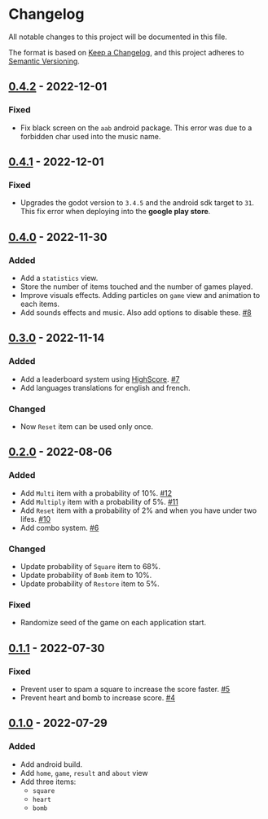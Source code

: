 # Changelog
All notable changes to this project will be documented in this file.

The format is based on [Keep a Changelog](https://keepachangelog.com/en/1.0.0/),
and this project adheres to [Semantic Versioning](https://semver.org/spec/v2.0.0.html).

## [0.4.2] - 2022-12-01

### Fixed

- Fix black screen on the `aab` android package. This error was due to a forbidden char used into the music name.

## [0.4.1] - 2022-12-01

### Fixed

- Upgrades the godot version to `3.4.5` and the android sdk target to `31`. This fix error when deploying into the **google play store**.

## [0.4.0] - 2022-11-30

### Added

- Add a `statistics` view. 
- Store the number of items touched and the number of games played.
- Improve visuals effects. Adding particles on `game` view and animation to each items.
- Add sounds effects and music. Also add options to disable these. [#8](https://github.com/EmilienLeroy/FallingSquare/issues/8)

## [0.3.0] - 2022-11-14

### Added

- Add a leaderboard system using [HighScore](https://github.com/EmilienLeroy/HighScore). [#7](https://github.com/EmilienLeroy/FallingSquare/issues/7)
- Add languages translations for english and french.

### Changed

- Now `Reset` item can be used only once.

## [0.2.0] - 2022-08-06

### Added

- Add `Multi` item with a probability of 10%. [#12](https://github.com/EmilienLeroy/FallingSquare/issues/12)
- Add `Multiply` item with a probability of 5%. [#11](https://github.com/EmilienLeroy/FallingSquare/issues/11)
- Add `Reset` item with a probability of 2% and when you have under two lifes. [#10](https://github.com/EmilienLeroy/FallingSquare/issues/10)
- Add combo system. [#6](https://github.com/EmilienLeroy/FallingSquare/issues/6)

### Changed

- Update probability of `Square` item to 68%.
- Update probability of `Bomb` item to 10%.
- Update probability of `Restore` item to 5%.

### Fixed

- Randomize seed of the game on each application start. 

## [0.1.1] - 2022-07-30

### Fixed

- Prevent user to spam a square to increase the score faster. [#5](https://github.com/EmilienLeroy/FallingSquare/issues/5)
- Prevent heart and bomb to increase score. [#4](https://github.com/EmilienLeroy/FallingSquare/issues/4)

## [0.1.0] - 2022-07-29

### Added

- Add android build.
- Add `home`, `game`, `result` and `about` view
- Add three items: 
    - `square`
    - `heart` 
    - `bomb`

[0.4.2]: https://github.com/EmilienLeroy/FallingSquare/compare/v0.4.1...v0.4.2
[0.4.1]: https://github.com/EmilienLeroy/FallingSquare/compare/v0.4.0...v0.4.1
[0.4.0]: https://github.com/EmilienLeroy/FallingSquare/compare/v0.3.0...v0.4.0
[0.3.0]: https://github.com/EmilienLeroy/FallingSquare/compare/v0.2.0...v0.3.0
[0.2.0]: https://github.com/EmilienLeroy/FallingSquare/compare/v0.1.0...v0.2.0
[0.1.1]: https://github.com/EmilienLeroy/FallingSquare/compare/v0.1.0...v0.1.1
[0.1.0]: https://github.com/EmilienLeroy/FallingSquare/releases/tag/v0.1.0